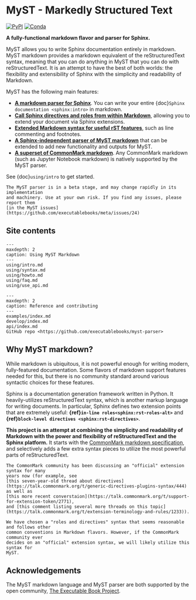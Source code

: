 MyST - Markedly Structured Text
===============================

[![PyPI][pypi-badge]][pypi-link]
[![Conda][conda-badge]][conda-link]

**A fully-functional markdown flavor and parser for Sphinx.**

MyST allows you to write Sphinx documentation entirely in markdown.
MyST markdown provides a markdown equivalent of the reStructuredText syntax,
meaning that you can do anything in MyST that you can do with reStructuredText.
It is an attempt to have the best of both worlds: the flexibility
and extensibility of Sphinx with the simplicity and readability of Markdown.

MyST has the following main features:

* **[A markdown parser for Sphinx](parse-with-sphinx)**. You can write your entire
  {doc}`Sphinx documentation <sphinx:intro>` in markdown.
* **[Call Sphinx directives and roles from within Markdown](syntax/directives)**,
  allowing you to extend your document via Sphinx extensions.
* **[Extended Markdown syntax for useful rST features](extended-block-tokens)**, such
  as line commenting and footnotes.
* **[A Sphinx-independent parser of MyST markdown](using/use_api)** that can be extended
  to add new functionality and outputs for MyST.
* **[A superset of CommonMark markdown][commonmark]**. Any CommonMark markdown
  (such as Jupyter Notebook markdown) is natively supported by the MyST parser.

See {doc}`using/intro` to get started.

```{note}
The MyST parser is in a beta stage, and may change rapidly in its implementation
and machinery. Use at your own risk. If you find any issues, please report them
[in the MyST issues](https://github.com/executablebooks/meta/issues/24)
```

## Site contents

```{toctree}
---
maxdepth: 2
caption: Using MyST Markdown
---
using/intro.md
using/syntax.md
using/howto.md
using/faq.md
using/use_api.md
```

```{toctree}
---
maxdepth: 2
caption: Reference and contributing
---
examples/index.md
develop/index.md
api/index.md
GitHub repo <https://github.com/executablebooks/myst-parser>
```

## Why MyST markdown?

While markdown is ubiquitous, it is not powerful enough for writing modern,
fully-featured documentation. Some flavors of markdown support features needed for this,
but there is no community standard around various syntactic choices for these features.

Sphinx is a documentation generation framework written in Python. It heavily-utilizes
reStructuredText syntax, which is another markup language for writing documents. In
particular, Sphinx defines two extension points that are extremely useful:
**{ref}`in-line roles<sphinx:rst-roles-alt>`** and **{ref}`block-level directives <sphinx:rst-directives>`**.

**This project is an attempt at combining the simplicity and readability of Markdown
with the power and flexibility of reStructuredText and the Sphinx platform.** It
starts with the [CommonMark markdown specification][commonmark], and selectively adds a few extra
syntax pieces to utilize the most powerful parts of reStructuredText.

```{note}
The CommonMark community has been discussing an "official" extension syntax for many
years now (for example, see
[this seven-year-old thread about directives](https://talk.commonmark.org/t/generic-directives-plugins-syntax/444) as well as
[this more recent converstaion](https://talk.commonmark.org/t/support-for-extension-token/2771),
and [this comment listing several more threads on this topic](https://talk.commonmark.org/t/extension-terminology-and-rules/1233)).

We have chosen a "roles and directives" syntax that seems reasonable and follows other
common conventions in Markdown flavors. However, if the CommonMark community ever
decides on an "official" extension syntax, we will likely utilize this syntax for
MyST.
```

## Acknowledgements

The MyST markdown language and MyST parser are both supported by the open community,
[The Executable Book Project](https://executablebooks.org).

[commonmark]: https://commonmark.org/
[github-ci]: https://github.com/executablebooks/MyST-Parser/workflows/continuous-integration/badge.svg?branch=master
[github-link]: https://github.com/executablebooks/MyST-Parser
[codecov-badge]: https://codecov.io/gh/executablebooks/MyST-Parser/branch/master/graph/badge.svg
[codecov-link]: https://codecov.io/gh/executablebooks/MyST-Parser
[rtd-badge]: https://readthedocs.org/projects/myst-parser/badge/?version=latest
[rtd-link]: https://myst-parser.readthedocs.io/en/latest/?badge=latest
[black-badge]: https://img.shields.io/badge/code%20style-black-000000.svg
[pypi-badge]: https://img.shields.io/pypi/v/myst-parser.svg
[pypi-link]: https://pypi.org/project/myst-parser
[conda-badge]: https://anaconda.org/conda-forge/myst-parser/badges/version.svg
[conda-link]: https://anaconda.org/conda-forge/myst-parser
[black-link]: https://github.com/ambv/black
[github-badge]: https://img.shields.io/github/stars/executablebooks/myst-parser?label=github
